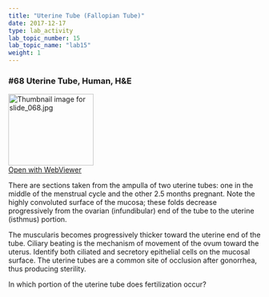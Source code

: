 ```yaml
---
title: "Uterine Tube (Fallopian Tube)"
date: 2017-12-17
type: lab_activity
lab_topic_number: 15
lab_topic_name: "lab15"
weight: 1
---
```

<div class="entrybody">
						<h3>#68 Uterine Tube, Human, <span class="caps">H&amp;E</span></h3>

<div class="thumbnail"> <a href="http://virtualslides.cumc.columbia.edu/68.svs/view.apml?" target="_blank"><img alt="Thumbnail image for slide_068.jpg" src="/assets/images/slide_068-thumb-170x143-1551.jpg" width="170" height="143" class="mt-image-left"></a><br><a href="http://virtualslides.cumc.columbia.edu/68.svs/view.apml?" target="_blank">Open with WebViewer</a></div>

<p>There are sections taken from the ampulla of two uterine tubes: one in the middle of the menstrual cycle and the other 2.5 months pregnant.  Note the highly convoluted surface of the mucosa; these folds decrease progressively from the ovarian (infundibular) end of the tube to the uterine (isthmus) portion.</p>

<p>The muscularis becomes progressively thicker toward the uterine end of the tube.  Ciliary beating is the mechanism of movement of the ovum toward the uterus.  Identify both ciliated and secretory epithelial cells on the mucosal surface.  The uterine tubes are a common site of occlusion after gonorrhea, thus producing sterility.</p>

<p>In which portion of the uterine tube does fertilization occur?</p>
						
						
</div>
